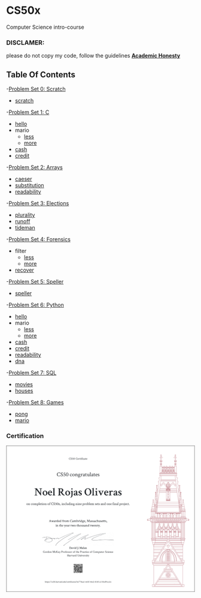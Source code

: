 # CS50x
Computer Science intro-course

### DISCLAMER:
please do not copy my code, follow the guidelines 
[**Academic Honesty**](https://cs50.harvard.edu/x/2020/honesty/)

## Table Of Contents
 
 -[Problem Set 0: Scratch](/CS50x/pset0/) 
  * [scratch](/CS50x/pset0/scratch/)
  
 -[Problem Set 1: C](/CS50x/pset1/) 
  * [hello](/CS50x/pset1/hello)
  * mario 
    + [less](/CS50x/pset1/mario/less)
    + [more](/CS50x/pset1/mario/more)
  * [cash](/CS50x/pset1/cash)
  * [credit](/CS50x/pset1/credit)
  
 -[Problem Set 2: Arrays](/CS50x/pset2/)
  * [caeser](/CS50x/pset2/caeser)
  * [substitution](/CS50x/pset2/substitution)
  * [readability](/CS50x/pset2/readability)
  
 -[Problem Set 3: Elections](/pset3/)
  * [plurality](/CS50x/pset3/plurality/)
  * [runoff](/CS50x/pset3/runoff/)
  * [tideman](/CS50x/pset3/tideman)
  
 -[Problem Set 4: Forensics](/pset4/)
  * filter
    + [less](/CS50x/pset4/filter/less/)
    + [more](/CS50x/pset4/filter/more/)
  * [recover](/CS50x/pset4/recover/)
  
 -[Problem Set 5: Speller](/pset5/)
  * [speller](/CS50x/pset5/speller/)
  
 -[Problem Set 6: Python](/pset6/)
  * [hello](/pset6/hello)
  * mario
    + [less](/CS50x/pset6/mario/less/)
    + [more](/CS50x/pset6/mario/more/)
  * [cash](/CS50x/pset6/cash/)
  * [credit](/CS50x/pset6/credit/)
  * [readability](/CS50x/pset6/readability/)
  * [dna](/CS50x/pset6/dna/)
  
 -[Problem Set 7: SQL](/CS50x/pset7/)
  * [movies](/CS50x/pset7/movies/)
  * [houses](/CS50x/pset7/houses/)
  
 -[Problem Set 8: Games](/CS50x/pset8/)
  * [pong](/CS50x/pset8/pong/)
  * [mario](/CS50x/pset8/mario)
  
### Certification
 ![Certification](CS50x.png)
